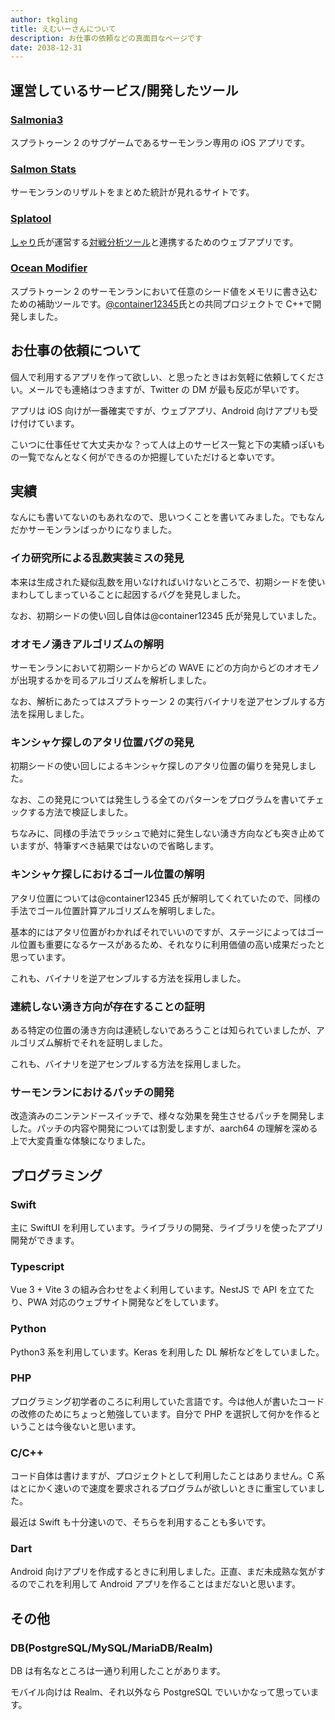 ```yaml
---
author: tkgling
title: えむいーさんについて
description: お仕事の依頼などの真面目なページです
date: 2038-12-31
---
```


## 運営しているサービス/開発したツール

### [Salmonia3](https://apps.apple.com/jp/app/salmonia3/id1558344150)

スプラトゥーン 2 のサブゲームであるサーモンラン専用の iOS アプリです。

### [Salmon Stats](https://salmonstats.splatnet2.com)

サーモンランのリザルトをまとめた統計が見れるサイトです。

### [Splatool](https://splatool-50e40.web.app/)

[しゃり](https://twitter.com/risia_bom)氏が運営する[対戦分析ツール](https://splatool.net/analytics/)と連携するためのウェブアプリです。

### [Ocean Modifier](https://www.youtube.com/watch?v=oSL2rVpGB1o)

スプラトゥーン 2 のサーモンランにおいて任意のシード値をメモリに書き込むための補助ツールです。[@container12345](https://twitter.com/container12345)氏との共同プロジェクトで C++で開発しました。

## お仕事の依頼について

個人で利用するアプリを作って欲しい、と思ったときはお気軽に依頼してください。メールでも連絡はつきますが、Twitter の DM が最も反応が早いです。

アプリは iOS 向けが一番確実ですが、ウェブアプリ、Android 向けアプリも受け付けています。

こいつに仕事任せて大丈夫かな？って人は上のサービス一覧と下の実績っぽいもの一覧でなんとなく何ができるのか把握していただけると幸いです。

## 実績

なんにも書いてないのもあれなので、思いつくことを書いてみました。でもなんだかサーモンランばっかりになりました。

### イカ研究所による乱数実装ミスの発見

本来は生成された疑似乱数を用いなければいけないところで、初期シードを使いまわしてしまっていることに起因するバグを発見しました。

なお、初期シードの使い回し自体は@container12345 氏が発見していました。

### オオモノ湧きアルゴリズムの解明

サーモンランにおいて初期シードからどの WAVE にどの方向からどのオオモノが出現するかを司るアルゴリズムを解析しました。

なお、解析にあたってはスプラトゥーン 2 の実行バイナリを逆アセンブルする方法を採用しました。

### キンシャケ探しのアタリ位置バグの発見

初期シードの使い回しによるキンシャケ探しのアタリ位置の偏りを発見しました。

なお、この発見については発生しうる全てのパターンをプログラムを書いてチェックする方法で検証しました。

ちなみに、同様の手法でラッシュで絶対に発生しない湧き方向なども突き止めていますが、特筆すべき結果ではないので省略します。

### キンシャケ探しにおけるゴール位置の解明

アタリ位置については@container12345 氏が解明してくれていたので、同様の手法でゴール位置計算アルゴリズムを解明しました。

基本的にはアタリ位置がわかればそれでいいのですが、ステージによってはゴール位置も重要になるケースがあるため、それなりに利用価値の高い成果だったと思っています。

これも、バイナリを逆アセンブルする方法を採用しました。

### 連続しない湧き方向が存在することの証明

ある特定の位置の湧き方向は連続しないであろうことは知られていましたが、アルゴリズム解析でそれを証明しました。

これも、バイナリを逆アセンブルする方法を採用しました。

### サーモンランにおけるパッチの開発

改造済みのニンテンドースイッチで、様々な効果を発生させるパッチを開発しました。パッチの内容や開発については割愛しますが、aarch64 の理解を深める上で大変貴重な体験になりました。

## プログラミング

### Swift

主に SwiftUI を利用しています。ライブラリの開発、ライブラリを使ったアプリ開発ができます。

### Typescript

Vue 3 + Vite 3 の組み合わせをよく利用しています。NestJS で API を立てたり、PWA 対応のウェブサイト開発などをしています。

### Python

Python3 系を利用しています。Keras を利用した DL 解析などをしていました。

### PHP

プログラミング初学者のころに利用していた言語です。今は他人が書いたコードの改修のためにちょっと勉強しています。自分で PHP を選択して何かを作るということは今後ないと思います。

### C/C++

コード自体は書けますが、プロジェクトとして利用したことはありません。C 系はとにかく速いので速度を要求されるプログラムが欲しいときに重宝していました。

最近は Swift も十分速いので、そちらを利用することも多いです。

### Dart

Android 向けアプリを作成するときに利用しました。正直、まだ未成熟な気がするのでこれを利用して Android アプリを作ることはまだないと思います。

## その他

### DB(PostgreSQL/MySQL/MariaDB/Realm)

DB は有名なところは一通り利用したことがあります。

モバイル向けは Realm、それ以外なら PostgreSQL でいいかなって思っています。
